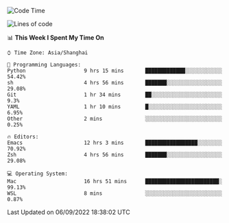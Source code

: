 <!--START_SECTION:waka-->
![Code Time](http://img.shields.io/badge/Code%20Time-847%20hrs%2018%20mins-blue)

![Lines of code](https://img.shields.io/badge/From%20Hello%20World%20I%27ve%20Written-22%20Thousand%20lines%20of%20code-blue)

📊 **This Week I Spent My Time On** 

```text
⌚︎ Time Zone: Asia/Shanghai

💬 Programming Languages: 
Python                   9 hrs 15 mins       █████████████░░░░░░░░░░░░   54.42% 
sh                       4 hrs 56 mins       ███████░░░░░░░░░░░░░░░░░░   29.08% 
Git                      1 hr 34 mins        ██░░░░░░░░░░░░░░░░░░░░░░░   9.3% 
YAML                     1 hr 10 mins        █░░░░░░░░░░░░░░░░░░░░░░░░   6.95% 
Other                    2 mins              ░░░░░░░░░░░░░░░░░░░░░░░░░   0.25%

🔥 Editors: 
Emacs                    12 hrs 3 mins       █████████████████░░░░░░░░   70.92% 
Zsh                      4 hrs 56 mins       ███████░░░░░░░░░░░░░░░░░░   29.08%

💻 Operating System: 
Mac                      16 hrs 51 mins      ████████████████████████░   99.13% 
WSL                      8 mins              ░░░░░░░░░░░░░░░░░░░░░░░░░   0.87%

```


 Last Updated on 06/09/2022 18:38:02 UTC
<!--END_SECTION:waka-->
